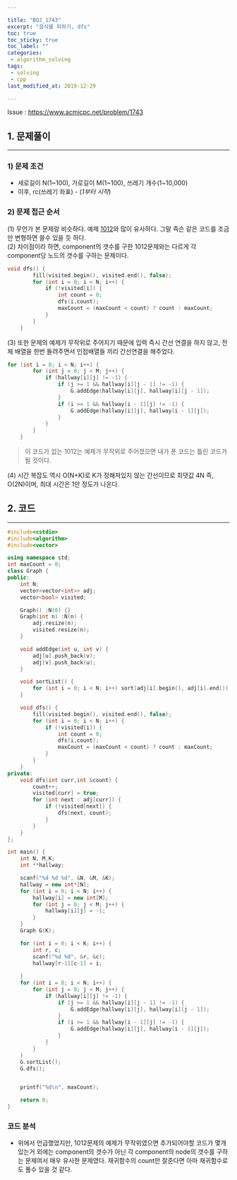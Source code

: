 ```yaml
---

title: "BOJ_1743"  
excerpt: "음식물 피하기, dfs"  
toc: true  
toc_sticky: true  
toc_label: ""  
categories:  
 - algorithm_solving  
tags:  
 - solving  
 - cpp  
last_modified_at: 2019-12-29

---
```


Issue : <https://www.acmicpc.net/problem/1743>

## 1. 문제풀이  

- - -

### 1) 문제 조건

- 세로길이 N(1~100), 가로길이 M(1~100), 쓰레기 개수(1~10,000)  
- 이후, rc(쓰레기 좌표) - (*1부터 시작*)

### 2) 문제 접근 순서

(1) 무언가 본 문제랑 비슷하다. 예제 [1012](https://sekyushin.github.io/algorithm_solving/BOJ-1012/)와 많이 유사하다. 그말 즉슨 같은 코드를 조금만 변형하면 쓸수 있을 듯 하다.  
(2) 차이점이라 하면, component의 갯수를 구한 1012문제와는 다르게 각 component당 노드의 갯수를 구하는 문제이다.  

```cpp
void dfs() {
		fill(visited.begin(), visited.end(), false);
		for (int i = 0; i < N; i++) {
			if (!visited[i]) {
				int count = 0;
				dfs(i,count);
				maxCount = (maxCount < count) ? count : maxCount;
			}
		}
	}
```

(3) 또한 문제의 예제가 무작위로 주어지기 때문에 입력 즉시 간선 연결을 하지 않고, 전체 배열을 한번 돌려주면서 인접배열들 끼리 간선연결을 해주었다.  

```cpp
for (int i = 0; i < N; i++) {
		for (int j = 0; j < M; j++) {
			if (hallway[i][j] != -1) {
				if (j >= 1 && hallway[i][j - 1] != -1) {
					G.addEdge(hallway[i][j], hallway[i][j - 1]);
				}
				if (i >= 1 && hallway[i - 1][j] != -1) {
					G.addEdge(hallway[i][j], hallway[i - 1][j]);
				}
			}
		}
	}
```

> 이 코드가 없는 1012는 예제가 무작위로 주어졌으면 내가 푼 코드는 틀린 코드가 될 것이다.  

(4) 시간 복잡도 역시 O(N+K)로 K가 정해져있지 않는 간선이므로 최댓값 4N 즉, O(2N)이며, 최대 시간은 1만 정도가 나온다.  

## 2. 코드

- - -

```cpp
#include<cstdio>
#include<algorithm>
#include<vector>

using namespace std;
int maxCount = 0;
class Graph {
public:
	int N;
	vector<vector<int>> adj;
	vector<bool> visited;

	Graph() :N(0) {}
	Graph(int n) :N(n) {
		adj.resize(n);
		visited.resize(n);
	}

	void addEdge(int u, int v) {
		adj[u].push_back(v);
		adj[v].push_back(u);
	}

	void sortList() {
		for (int i = 0; i < N; i++) sort(adj[i].begin(), adj[i].end());
	}

	void dfs() {
		fill(visited.begin(), visited.end(), false);
		for (int i = 0; i < N; i++) {
			if (!visited[i]) {
				int count = 0;
				dfs(i,count);
				maxCount = (maxCount < count) ? count : maxCount;
			}
		}
	}
private:
	void dfs(int curr,int &count) {
		count++;
		visited[curr] = true;
		for (int next : adj[curr]) {
			if (!visited[next]) {
				dfs(next, count);
			}
		}
	}
};

int main() {
	int N, M,K;
	int **hallway;

	scanf("%d %d %d", &N, &M, &K);
	hallway = new int*[N];
	for (int i = 0; i < N; i++) {
		hallway[i] = new int[M];
		for (int j = 0; j < M; j++) {
			hallway[i][j] = -1;
		}
	}
	Graph G(K);

	for (int i = 0; i < K; i++) {
		int r, c;
		scanf("%d %d", &r, &c);
		hallway[r-1][c-1] = i;
		
	}
	for (int i = 0; i < N; i++) {
		for (int j = 0; j < M; j++) {
			if (hallway[i][j] != -1) {
				if (j >= 1 && hallway[i][j - 1] != -1) {
					G.addEdge(hallway[i][j], hallway[i][j - 1]);
				}
				if (i >= 1 && hallway[i - 1][j] != -1) {
					G.addEdge(hallway[i][j], hallway[i - 1][j]);
				}
			}
		}
	}
	G.sortList();
	G.dfs();


	printf("%d\n", maxCount);

	return 0;
}
```  

### 코드 분석

- 위에서 언급했었지만, 1012문제의 예제가 무작위였으면 추가되어야할 코드가 몇개 있는거 외에는 component의 갯수가 아닌 각 component의 node의 갯수를 구하는 문제여서 매우 유사한 문제였다. 재귀함수의 count만 잘준다면 아마 재귀함수로도 풀수 있을 것 같다.  
